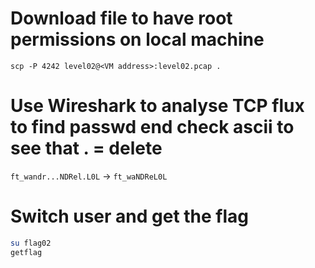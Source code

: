 # Download file to have root permissions on local machine
`scp -P 4242 level02@<VM address>:level02.pcap .`

# Use Wireshark to analyse TCP flux to find passwd end check ascii to see that . = delete
`ft_wandr...NDRel.L0L` -> `ft_waNDReL0L`

# Switch user and get the flag
```bash
su flag02
getflag
```
